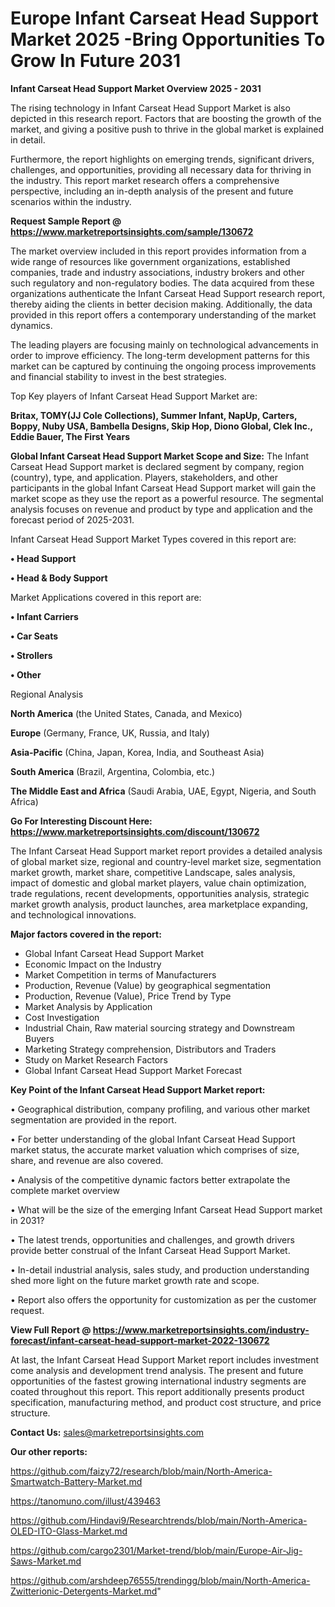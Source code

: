 # Europe Infant Carseat Head Support Market 2025 -Bring Opportunities To Grow In Future 2031

<Strong> Infant Carseat Head Support Market Overview 2025 - 2031</strong>

The rising technology in Infant Carseat Head Support Market is also depicted in this research report. Factors that are boosting the growth of the market, and giving a positive push to thrive in the global market is explained in detail.

Furthermore, the report highlights on emerging trends, significant drivers, challenges, and opportunities, providing all necessary data for thriving in the industry. This report market research offers a comprehensive perspective, including an in-depth analysis of the present and future scenarios within the industry.

<strong>Request Sample Report @ <a href=https://www.marketreportsinsights.com/sample/130672>https://www.marketreportsinsights.com/sample/130672</a></strong>

The market overview included in this report provides information from a wide range of resources like government organizations, established companies, trade and industry associations, industry brokers and other such regulatory and non-regulatory bodies. The data acquired from these organizations authenticate the Infant Carseat Head Support research report, thereby aiding the clients in better decision making. Additionally, the data provided in this report offers a contemporary understanding of the market dynamics.

The leading players are focusing mainly on technological advancements in order to improve efficiency. The long-term development patterns for this market can be captured by continuing the ongoing process improvements and financial stability to invest in the best strategies.

Top Key players of Infant Carseat Head Support Market are:

<strong>Britax, TOMY(JJ Cole Collections), Summer Infant, NapUp, Carters, Boppy, Nuby USA, Bambella Designs, Skip Hop, Diono Global, Clek Inc., Eddie Bauer, The First Years</strong>

<strong><b>Global Infant Carseat Head Support Market Scope and Size:</b></strong>
The Infant Carseat Head Support market is declared segment by company, region (country), type, and application. Players, stakeholders, and other participants in the global Infant Carseat Head Support market will gain the market scope as they use the report as a powerful resource. The segmental analysis focuses on revenue and product by type and application and the forecast period of 2025-2031.

Infant Carseat Head Support Market Types covered in this report are:

<strong>• Head Support

• Head & Body Support</strong>

Market Applications covered in this report are:

<strong>• Infant Carriers

• Car Seats

• Strollers

• Other</strong> 

Regional Analysis

<strong>North America</strong> (the United States, Canada, and Mexico)

<strong>Europe</strong> (Germany, France, UK, Russia, and Italy)

<strong>Asia-Pacific</strong> (China, Japan, Korea, India, and Southeast Asia)

<strong>South America</strong> (Brazil, Argentina, Colombia, etc.)

<strong>The Middle East and Africa</strong> (Saudi Arabia, UAE, Egypt, Nigeria, and South Africa)

<strong>Go For Interesting Discount Here: <a href=https://www.marketreportsinsights.com/discount/130672>https://www.marketreportsinsights.com/discount/130672</a></strong>

The Infant Carseat Head Support market report provides a detailed analysis of global market size, regional and country-level market size, segmentation market growth, market share, competitive Landscape, sales analysis, impact of domestic and global market players, value chain optimization, trade regulations, recent developments, opportunities analysis, strategic market growth analysis, product launches, area marketplace expanding, and technological innovations.

<strong><b>Major factors covered in the report:</b></strong>
<ul>
  <li>Global Infant Carseat Head Support Market </li>
  <li>Economic Impact on the Industry</li>
  <li>Market Competition in terms of Manufacturers</li>
  <li>Production, Revenue (Value) by geographical segmentation</li>
  <li>Production, Revenue (Value), Price Trend by Type</li>
  <li>Market Analysis by Application</li>
  <li>Cost Investigation</li>
  <li>Industrial Chain, Raw material sourcing strategy and Downstream Buyers</li>
  <li>Marketing Strategy comprehension, Distributors and Traders</li>
  <li>Study on Market Research Factors</li>
  <li>Global Infant Carseat Head Support Market Forecast</li>
</ul>

<strong><b>Key Point of the Infant Carseat Head Support Market report:</b></strong>

• Geographical distribution, company profiling, and various other market segmentation are provided in the report.

• For better understanding of the global Infant Carseat Head Support market status, the accurate market valuation which comprises of size, share, and revenue are also covered.

• Analysis of the competitive dynamic factors better extrapolate the complete market overview

• What will be the size of the emerging Infant Carseat Head Support market in 2031?

• The latest trends, opportunities and challenges, and growth drivers provide better construal of the Infant Carseat Head Support Market.

• In-detail industrial analysis, sales study, and production understanding shed more light on the future market growth rate and scope.

• Report also offers the opportunity for customization as per the customer request.

<strong><b>View Full Report @ <a href=https://www.marketreportsinsights.com/industry-forecast/infant-carseat-head-support-market-2022-130672>https://www.marketreportsinsights.com/industry-forecast/infant-carseat-head-support-market-2022-130672</a></b></strong>


At last, the Infant Carseat Head Support Market report includes investment come analysis and development trend analysis. The present and future opportunities of the fastest growing international industry segments are coated throughout this report. This report additionally presents product specification, manufacturing method, and product cost structure, and price structure.

<strong>Contact Us:</strong>
sales@marketreportsinsights.com

<strong>Our other reports:</strong>

<a href=https://github.com/faizy72/research/blob/main/North-America-Smartwatch-Battery-Market.md>https://github.com/faizy72/research/blob/main/North-America-Smartwatch-Battery-Market.md</a>

<a href=https://tanomuno.com/illust/439463>https://tanomuno.com/illust/439463</a>

<a href=https://github.com/Hindavi9/Researchtrends/blob/main/North-America-OLED-ITO-Glass-Market.md>https://github.com/Hindavi9/Researchtrends/blob/main/North-America-OLED-ITO-Glass-Market.md</a>

<a href=https://github.com/cargo2301/Market-trend/blob/main/Europe-Air-Jig-Saws-Market.md>https://github.com/cargo2301/Market-trend/blob/main/Europe-Air-Jig-Saws-Market.md</a>

<a href=https://github.com/arshdeep76555/trendingg/blob/main/North-America-Zwitterionic-Detergents-Market.md>https://github.com/arshdeep76555/trendingg/blob/main/North-America-Zwitterionic-Detergents-Market.md</a>"
